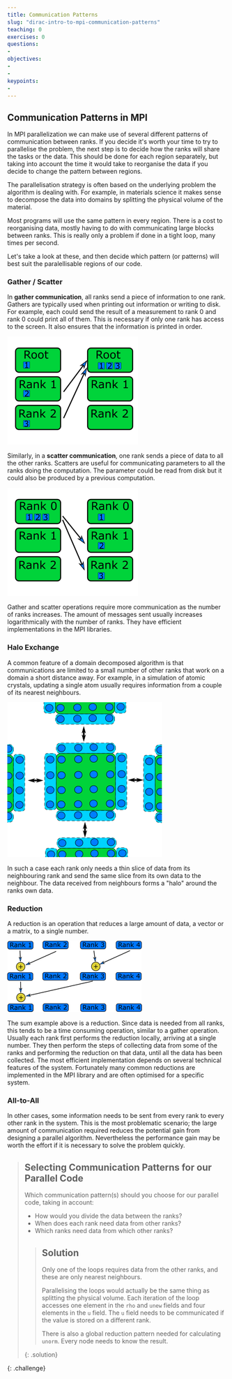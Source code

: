 ```yaml
---
title: Communication Patterns
slug: "dirac-intro-to-mpi-communication-patterns"
teaching: 0
exercises: 0
questions:
-
objectives:
-
-
keypoints:
-
---
```



## Communication Patterns in MPI

In MPI parallelization we can make use of several different patterns of communication between ranks.
If you decide it's worth your time to try to parallelise the problem,
the next step is to decide how the ranks will share the tasks or the data.
This should be done for each region separately, but taking into account the time it would take to reorganise the data if you decide to change the pattern between regions.

The parallelisation strategy is often based on the
underlying problem the algorithm is dealing with.
For example, in materials science it makes sense
to decompose the data into domains by splitting the
physical volume of the material.

Most programs will use the same pattern in every region.
There is a cost to reorganising data, mostly having to do with communicating large blocks between ranks.
This is really only a problem if done in a tight loop, many times per second.

Let's take a look at these, and then decide which pattern (or patterns) will best suit the paralellisable
regions of our code.

### Gather / Scatter

In **gather communication**, all ranks send a piece of information to
one rank.  Gathers are typically used when printing out information or
writing to disk.  For example, each could send the result of a
measurement to rank 0 and rank 0 could print all of them. This is
necessary if only one rank has access to the screen.  It also ensures
that the information is printed in order.

<img src="fig/gather.png" alt="Depiction of gather communication pattern, with each rank sending their data to a root rank"/>

Similarly, in a **scatter communication**, one rank sends a piece of data
to all the other ranks.  Scatters are useful for communicating
parameters to all the ranks doing the computation.  The parameter
could be read from disk but it could also be produced by a previous
computation.

<img src="fig/scatter.png" alt="Depiction of scatter communication pattern, with each rank sending a piece of data to root rank"/>

Gather and scatter operations require more communication as the number
of ranks increases.  The amount of messages sent usually increases
logarithmically with the number of ranks.  They have efficient
implementations in the MPI libraries.

### Halo Exchange

A common feature of a domain decomposed algorithm is that
communications are limited to a small number of other ranks that work
on a domain a short distance away.  For example, in a simulation of
atomic crystals, updating a single atom usually requires information
from a couple of its nearest neighbours.

<img src="fig/haloexchange.png" alt="Depiction of halo exchange communication pattern"/>

In such a case each rank only needs a thin slice of data from its
neighbouring rank and send the same slice from its own data to the
neighbour.  The data received from neighbours forms a "halo" around
the ranks own data.

### Reduction

A reduction is an operation that reduces a large amount of data, a
vector or a matrix, to a single number.

<img src="fig/reduction.png" alt="Depiction of reduction communication pattern, adding a series of data from each rank together"/>

The sum example above is a
reduction.  Since data is needed from all ranks, this tends to be a
time consuming operation, similar to a gather operation.  Usually each
rank first performs the reduction locally, arriving at a single
number.  They then perform the steps of collecting data from some of
the ranks and performing the reduction on that data, until all the
data has been collected.  The most efficient implementation depends on
several technical features of the system.  Fortunately many common
reductions are implemented in the MPI library and are often optimised
for a specific system.

### All-to-All

In other cases, some information needs to be sent from every rank to
every other rank in the system.  This is the most problematic
scenario; the large amount of communication required reduces the
potential gain from designing a parallel algorithm.  Nevertheless the
performance gain may be worth the effort if it is necessary to solve
the problem quickly.

> ## Selecting Communication Patterns for our Parallel Code
>
> Which communication pattern(s) should you choose for our parallel code, taking in account:
>
> - How would you divide the data between the ranks?
> - When does each rank need data from other ranks?
> - Which ranks need data from which other ranks?
>
>> ## Solution
>>
>> Only one of the loops requires data from the other ranks,
>> and these are only nearest neighbours.
>>
>> Parallelising the loops would actually be the same thing as splitting the physical volume.
>> Each iteration of the loop accesses one element
>> in the `rho` and `unew` fields and four elements in
>> the `u` field.
>> The `u` field needs to be communicated if the value
>> is stored on a different rank.
>>
>> There is also a global reduction pattern needed for calculating `unorm`.
>> Every node needs to know the result.
>>
>{: .solution}
>
{: .challenge}